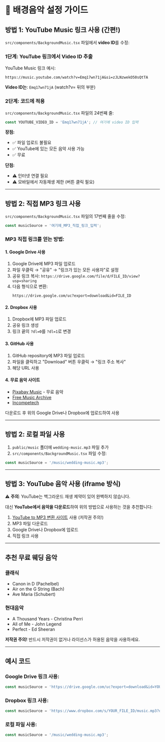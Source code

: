 # 🎵 배경음악 설정 가이드

## 방법 1: YouTube Music 링크 사용 (간편!)

`src/components/BackgroundMusic.tsx` 파일에서 **video ID**를 수정:

### 1단계: YouTube 링크에서 Video ID 추출

YouTube Music 링크 예시:
```
https://music.youtube.com/watch?v=Emq17wn71jA&si=zJLNzwekO50sQtTA
```

**Video ID는**: `Emq17wn71jA` (watch?v= 뒤의 부분)

### 2단계: 코드에 적용

`src/components/BackgroundMusic.tsx` 파일의 24번째 줄:
```typescript
const YOUTUBE_VIDEO_ID = 'Emq17wn71jA'; // 여기에 video ID 입력
```

**장점:**
- ✅ 파일 업로드 불필요
- ✅ YouTube에 있는 모든 음악 사용 가능
- ✅ 무료

**단점:**
- ⚠️ 인터넷 연결 필요
- ⚠️ 모바일에서 자동재생 제한 (버튼 클릭 필요)

---

## 방법 2: 직접 MP3 링크 사용

`src/components/BackgroundMusic.tsx` 파일의 17번째 줄을 수정:

```typescript
const musicSource = '여기에_MP3_직접_링크_입력';
```

### MP3 직접 링크를 얻는 방법:

#### 1. **Google Drive 사용**
1. Google Drive에 MP3 파일 업로드
2. 파일 우클릭 → "공유" → "링크가 있는 모든 사용자"로 설정
3. 공유 링크 복사: `https://drive.google.com/file/d/FILE_ID/view?usp=sharing`
4. 다음 형식으로 변환:
   ```
   https://drive.google.com/uc?export=download&id=FILE_ID
   ```

#### 2. **Dropbox 사용**
1. Dropbox에 MP3 파일 업로드
2. 공유 링크 생성
3. 링크 끝의 `?dl=0`를 `?dl=1`로 변경

#### 3. **GitHub 사용**
1. GitHub repository에 MP3 파일 업로드
2. 파일을 클릭하고 "Download" 버튼 우클릭 → "링크 주소 복사"
3. 해당 URL 사용

#### 4. **무료 음악 사이트**
- [Pixabay Music](https://pixabay.com/music/) - 무료 음악
- [Free Music Archive](https://freemusicarchive.org/)
- [Incompetech](https://incompetech.com/music/royalty-free/music.html)

다운로드 후 위의 Google Drive나 Dropbox에 업로드하여 사용

---

## 방법 2: 로컬 파일 사용

1. `public/music` 폴더에 `wedding-music.mp3` 파일 추가
2. `src/components/BackgroundMusic.tsx` 파일 수정:

```typescript
const musicSource = '/music/wedding-music.mp3';
```

---

## 방법 3: YouTube 음악 사용 (iframe 방식)

⚠️ **주의**: YouTube는 백그라운드 재생 제약이 있어 완벽하지 않습니다.

대신 **YouTube에서 음악을 다운로드**하여 위의 방법으로 사용하는 것을 추천합니다:

1. [YouTube to MP3 변환 사이트](https://ytmp3.nu/) 사용 (저작권 주의!)
2. MP3 파일 다운로드
3. Google Drive나 Dropbox에 업로드
4. 직접 링크 사용

---

## 추천 무료 웨딩 음악

### 클래식
- Canon in D (Pachelbel)
- Air on the G String (Bach)
- Ave Maria (Schubert)

### 현대음악
- A Thousand Years - Christina Perri
- All of Me - John Legend
- Perfect - Ed Sheeran

**저작권 주의!** 반드시 저작권이 없거나 라이선스가 허용된 음악을 사용하세요.

---

## 예시 코드

### Google Drive 링크 사용:
```typescript
const musicSource = 'https://drive.google.com/uc?export=download&id=YOUR_FILE_ID';
```

### Dropbox 링크 사용:
```typescript
const musicSource = 'https://www.dropbox.com/s/YOUR_FILE_ID/music.mp3?dl=1';
```

### 로컬 파일 사용:
```typescript
const musicSource = '/music/wedding-music.mp3';
```

